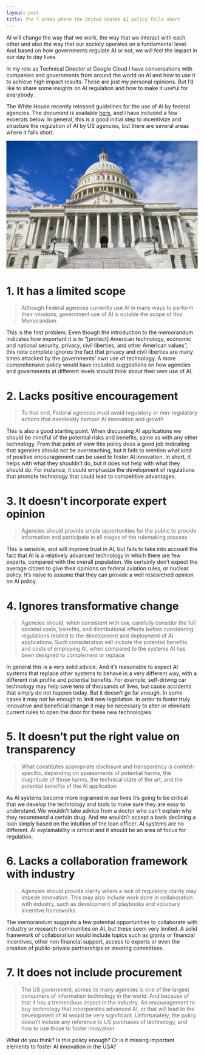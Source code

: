```yaml
---
layout: post
title: The 7 areas where the United States AI policy falls short
---
```


AI will change the way that we work, the way that we interact with each other and also the way that our society operates on a fundamental level. And based on how governments regulate AI or not, we will feel the impact in our day to day lives. 

In my role as Technical Director at Google Cloud I have conversations with companies and governments from around the world on AI and how to use it to achieve high impact results. These are just my personal opinions. But I’d like to share some insights on AI regulation and how to make it useful for everybody.

The White House recently released guidelines for the use of AI by federal agencies. The document is available [here](https://www.whitehouse.gov/wp-content/uploads/2020/01/Draft-OMB-Memo-on-Regulation-of-AI-1-7-19.pdf), and I have included a few excerpts below. In general, this is a good initial step to incentivize and structure the regulation of AI by US agencies, but there are several areas where it falls short.


![U.S. Capitol](/images/capitol.jpg)


# 1. It has a limited scope

> Although Federal agencies currently use AI in many ways to perform their missions, government use of AI is outside the scope of this Memorandum

This is the first problem. Even though the introduction to the memorandum indicates how important it is to “[protect] American technology, economic and national security, privacy, civil liberties, and other American values”, this note complete ignores the fact that privacy and civil liberties are many times attacked by the governments’ own use of technology. A more comprehensive policy would have included suggestions on how agencies and governments at different levels should think about their own use of AI.

# 2. Lacks positive encouragement

> To that end, Federal agencies must avoid regulatory or non-regulatory actions that needlessly hamper AI innovation and growth

This is also a good starting point. When discussing AI applications we should be mindful of the potential risks and benefits, same as with any other technology. From that point of view this policy does a good job indicating that agencies should not be overreaching, but it fails to mention what kind of positive encouragement can be used to foster AI innovation. In short, it helps with what they shouldn’t do, but it does not help with what they should do. For instance, it could emphasize the development of regulations that promote technology that could lead to competitive advantages.

# 3. It doesn’t incorporate expert opinion

> Agencies should provide ample opportunities for the public to provide information and participate in all stages of the rulemaking process

This is sensible, and will improve trust in AI, but fails to take into account the fact that AI is a relatively advanced technology in which there are few experts, compared with the overall population. We certainly don’t expect the average citizen to give their opinions on federal aviation rules, or nuclear policy. It’s naive to assume that they can provide a well researched opinion on AI policy.

# 4. Ignores transformative change 

> Agencies should, when consistent with law, carefully consider the full societal costs, benefits, and distributional effects before considering regulations related to the development and deployment of AI applications. Such consideration will include the potential benefits and costs of employing AI, when compared to the systems AI has been designed to complement or replace

In general this is a very solid advice. And it’s reasonable to expect AI systems that replace other systems to behave in a very different way, with a different risk profile and potential benefits. For example, self-driving car technology may help save tens of thousands of lives, but cause accidents that simply do not happen today. But it doesn’t go far enough. In some cases it may not be enough to limit new legislation. In order to foster truly innovative and beneficial change it may be necessary to alter or eliminate current rules to open the door for these new technologies.

# 5. It doesn’t put the right value on transparency

> What constitutes appropriate disclosure and transparency is context-specific, depending on assessments of potential harms, the magnitude of those harms, the technical state of the art, and the potential benefits of the AI application

As AI systems become more ingrained in our lives it’s going to be critical that we develop the technology and tools to make sure they are easy to understand. We wouldn’t take advice from a doctor who can’t explain why they recommend a certain drug. And we wouldn’t accept a bank declining a loan simply based on the intuition of the loan officer. AI systems are no different. AI explainability is critical and it should be an area of focus for regulation.

# 6. Lacks a collaboration framework with industry

> Agencies should provide clarity where a lack of regulatory clarity may impede  innovation. This may also include work done in collaboration with industry, such as development of playbooks and voluntary incentive frameworks

The memorandum suggests a few potential opportunities to collaborate with industry or research communities on AI, but these seem very limited. A solid framework of collaboration would include topics such as grants or financial incentives, other non financial support, access to experts or even the creation of public-private partnerships or steering committees.

# 7. It does not include procurement

> The US government, across its many agencies is one of the largest consumers of information technology in the world. And because of that it has a tremendous impact in the industry. An encouragement to buy technology that incorporates advanced AI, or that will lead to the development of AI would be very significant. Unfortunately, the policy doesn’t include any reference to US purchases of technology, and how to use those to foster innovation.

What do you think? Is this policy enough? Or is it missing important elements to foster AI innovation in the USA?
